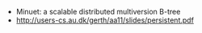 * Minuet: a scalable distributed multiversion B-tree
* http://users-cs.au.dk/gerth/aa11/slides/persistent.pdf
